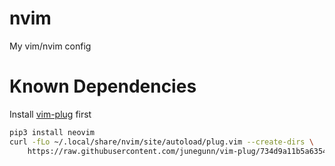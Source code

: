 # nvim
My vim/nvim config

# Known Dependencies
Install [vim-plug]("https://github.com/junegunn/vim-plug") first

```bash
pip3 install neovim
curl -fLo ~/.local/share/nvim/site/autoload/plug.vim --create-dirs \
    https://raw.githubusercontent.com/junegunn/vim-plug/734d9a11b5a6354e6a66e152dee5d311233e033c/plug.vim
```
